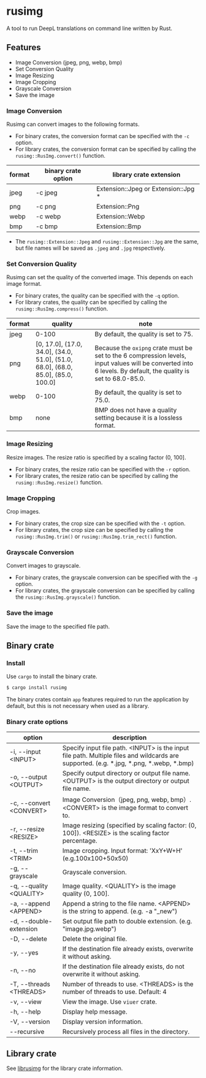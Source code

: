 # rusimg

A tool to run DeepL translations on command line written by Rust.

## Features

- Image Conversion (jpeg, png, webp, bmp)
- Set Conversion Quality
- Image Resizing
- Image Cropping
- Grayscale Conversion
- Save the image

### Image Conversion

Rusimg can convert images to the following formats.  

- For binary crates, the conversion format can be specified with the ``-c`` option.
- For library crates, the conversion format can be specified by calling the ``rusimg::RusImg.convert()`` function.

| format | binary crate option | library crate extension             |
| ------ | ------------------- | ----------------------------------- |
| jpeg   | -c jpeg             | Extension::Jpeg or Extension::Jpg * |
| png    | -c png              | Extension::Png                      |
| webp   | -c webp             | Extension::Webp                     |
| bmp    | -c bmp              | Extension::Bmp                      |

* The ``rusimg::Extension::Jpeg`` and ``rusimg::Extension::Jpg`` are the same, but file names will be saved as ``.jpeg`` and ``.jpg`` respectively.


### Set Conversion Quality

Rusimg can set the quality of the converted image. This depends on each image format.

- For binary crates, the quality can be specified with the ``-q`` option. 
- For library crates, the quality can be specified by calling the ``rusimg::RusImg.compress()`` function.

| format | quality                                                      | note                                                         |
| ------ | ------------------------------------------------------------ | ------------------------------------------------------------ |
| jpeg   | 0-100                                                        | By default, the quality is set to 75.                        |
| png    | [0, 17.0], (17.0, 34.0], (34.0, 51.0], (51.0, 68.0], (68.0, 85.0], (85.0, 100.0] | Because the ``oxipng`` crate must be set to the 6 compression levels, input values will be converted into 6 levels. By default, the quality is set to 68.0-85.0. |
| webp   | 0-100                                                        | By default, the quality is set to 75.0.                      |
| bmp    | none                                                         | BMP does not have a quality setting because it is a lossless format. |

### Image Resizing

Resize images. The resize ratio is specified by a scaling factor (0, 100].

- For binary crates, the resize ratio can be specified with the ``-r`` option.
- For library crates, the resize ratio can be specified by calling the ``rusimg::RusImg.resize()`` function.

### Image Cropping

Crop images.

- For binary crates, the crop size can be specified with the ``-t`` option.
- For library crates, the crop size can be specified by calling the ``rusimg::RusImg.trim()`` or ``rusimg::RusImg.trim_rect()`` function.

### Grayscale Conversion

Convert images to grayscale.

- For binary crates, the grayscale conversion can be specified with the ``-g`` option.
- For library crates, the grayscale conversion can be specified by calling the ``rusimg::RusImg.grayscale()`` function.

### Save the image

Save the image to the specified file path.

## Binary crate

### Install

Use ``cargo`` to install the binary crate.

```bash
$ cargo install rusimg
```

The binary crates contain ``app`` features required to run the application by default, but this is not necessary when used as a library.

### Binary crate options

|option|description|
|--|--|
|-i, --input \<INPUT\>|Specify input file path. \<INPUT\> is the input file path. Multiple files and wildcards are supported. (e.g. *.jpg, *.png, *.webp, *.bmp)|
|-o, --output \<OUTPUT\>|Specify output directory or output file name. \<OUTPUT\> is the output directory or output file name.|
|-c, --convert \<CONVERT\>|Image Conversion（jpeg, png, webp, bmp）. \<CONVERT\> is the image format to convert to.|
|-r, --resize \<RESIZE\>|Image resizing (specified by scaling factor: (0, 100]). \<RESIZE\> is the scaling factor percentage.|
|-t, --trim \<TRIM\>|Image cropping. Input format: 'XxY+W+H' (e.g.100x100+50x50)|
|-g, --grayscale|Grayscale conversion.|
|-q, --quality \<QUALITY\>|Image quality. \<QUALITY\> is the image quality (0, 100].|
|-a, --append \<APPEND\>|Append a string to the file name. \<APPEND\> is the string to append. (e.g. -a "_new")|
|-d, --double-extension|Set output file path to double extension. (e.g. "image.jpg.webp")|
|-D, --delete|Delete the original file.|
|-y, --yes|If the destination file already exists, overwrite it without asking.|
|-n, --no|If the destination file already exists, do not overwrite it without asking.|
|-T, --threads \<THREADS\>|Number of threads to use. \<THREADS\> is the number of threads to use. Default: 4|
|-v, --view|View the image. Use ``viuer`` crate.|
|-h, --help|Display help message.|
|-V, --version|Display version information.|
|--recursive|Recursively process all files in the directory.|

## Library crate

See [librusimg](https://github.com/yotiosoft/librusimg) for the library crate information.
